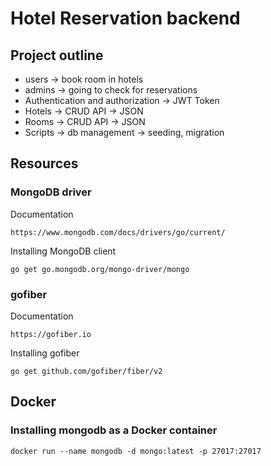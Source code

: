 # Hotel Reservation backend

## Project outline
- users -> book room in hotels
- admins -> going to check for reservations
- Authentication and authorization -> JWT Token
- Hotels -> CRUD API -> JSON
- Rooms -> CRUD API -> JSON
- Scripts -> db management -> seeding, migration

## Resources
### MongoDB driver
Documentation
```
https://www.mongodb.com/docs/drivers/go/current/
```

Installing MongoDB client
```
go get go.mongodb.org/mongo-driver/mongo
```

### gofiber
Documentation
```
https://gofiber.io
```

Installing gofiber
```
go get github.com/gofiber/fiber/v2
```

## Docker
### Installing mongodb as a Docker container
```
docker run --name mongodb -d mongo:latest -p 27017:27017
```